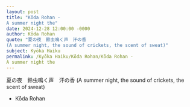 ```yaml
---
layout: post
title: "Kōda Rohan - 　　
A summer night the"
date: 2024-12-28 12:00:00 -0000
author: Kōda Rohan
quote: "夏の夜　鈴虫鳴く声　汗の香
(A summer night, the sound of crickets, the scent of sweat)"
subject: Kyōka Haiku
permalink: /Kyōka Haiku/Kōda Rohan/Kōda Rohan - 　　
A summer night the
---
```


夏の夜　鈴虫鳴く声　汗の香
(A summer night, the sound of crickets, the scent of sweat)

- Kōda Rohan
